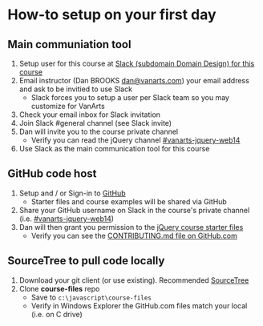 # How-to setup on your first day

## Main communiation tool
1. Setup user for this course at [Slack (subdomain Domain Design) for this course](http://domaindesign.slack.com)
1. Email instructor (Dan BROOKS [dan@vanarts.com](dan@vanarts.com)) your email address and ask to be invitied to use Slack
  	* Slack forces you to setup a user per Slack team so you may customize for VanArts
1. Check your email inbox for Slack invitation
1. Join Slack #general channel (see Slack invite)
1. Dan will invite you to the course private channel
	* Verify you can read the jQuery channel [#vanarts-jquery-web14](https://domaindesign.slack.com/messages/GCGCGSG48/)
1. Use Slack as the main communication tool for this course

## GitHub code host
1. Setup and / or Sign-in to [GitHub](https://github.com/)
 	 * Starter files and course examples will be shared via GitHub
1. Share your GitHub username on Slack in the course's private channel (i.e. [#vanarts-jquery-web14](https://domaindesign.slack.com/messages/GCGCGSG48/))
1. Dan will then grant you permission to the [jQuery course starter files](https://github.com/VanArts/course-files)
	* Verify you can see the [CONTRIBUTING.md file on GitHub.com](https://github.com/VanArts/course-files/blob/master/CONTRIBUTING.md)

## SourceTree to pull code locally
1. Download your git client (or use existing). Recommended [SourceTree](https://www.sourcetreeapp.com/)
1. Clone **course-files** repo
  	* Save to `c:\javascript\course-files`
  	* Verify in Windows Explorer the GitHub.com files match your local (i.e. on C drive)
